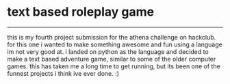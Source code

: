 # text based roleplay game

---

this is my fourth project submission for the athena challenge on hackclub. for this one i wanted to make something awesome and fun using a language im not very good at. i landed on python as the language and decided to make a text based adventure game, similar to some of the older computer games. this has taken me a long time to get running, but its been one of the funnest projects i think ive ever done. :)
